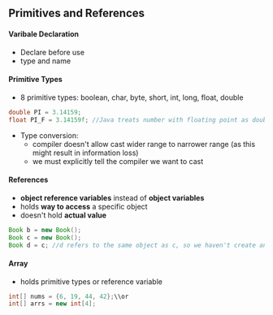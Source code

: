 ## Primitives and References

#### Varibale Declaration
* Declare before use
* type and name

#### Primitive Types
* 8 primitive types: boolean, char, byte, short, int, long, float, double 
```Java
double PI = 3.14159;
float PI_F = 3.14159f; //Java treats number with floating point as double 'f' specify them as a float
```
* Type conversion: 
	* compiler doesn't allow cast wider range to narrower range (as this might result in information loss)
	* we must explicitly tell the compiler we want to cast
	
#### References
* **object reference variables** instead of **object variables**
* holds **way to access** a specific object
* doesn't hold **actual value**
```Java
Book b = new Book();
Book c = new Book();
Book d = c; //d refers to the same object as c, so we haven't create any new object
```

#### Array
* holds primitive types or reference variable
```Java
int[] nums = {6, 19, 44, 42};\\or
int[] arrs = new int[4];
```
